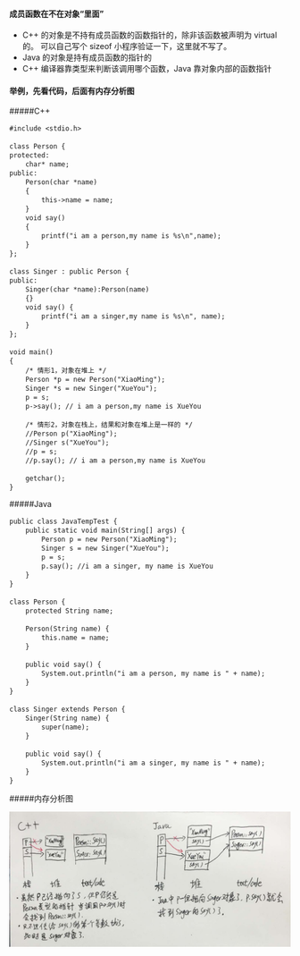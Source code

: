 #### 成员函数在不在对象“里面”
* C++ 的对象是不持有成员函数的函数指针的，除非该函数被声明为 virtual 的。 可以自己写个 sizeof 小程序验证一下，这里就不写了。
* Java 的对象是持有成员函数的指针的
* C++ 编译器靠类型来判断该调用哪个函数，Java 靠对象内部的函数指针

#### 举例，先看代码，后面有内存分析图

#####C++

	#include <stdio.h>
	
	class Person {
	protected:
		char* name;
	public:
		Person(char *name) 
		{
			this->name = name;
		}
		void say() 
		{ 
			printf("i am a person,my name is %s\n",name); 
		}
	};
	
	class Singer : public Person {
	public:
		Singer(char *name):Person(name) 
		{}
		void say() {
			printf("i am a singer,my name is %s\n", name);
		}
	};
	
	void main()
	{
		/* 情形1，对象在堆上 */
		Person *p = new Person("XiaoMing");
		Singer *s = new Singer("XueYou");
		p = s;
		p->say(); // i am a person,my name is XueYou
	
		/* 情形2，对象在栈上，结果和对象在堆上是一样的 */
		//Person p("XiaoMing");
		//Singer s("XueYou");
		//p = s;
		//p.say(); // i am a person,my name is XueYou
	
		getchar();
	}


#####Java

	public class JavaTempTest {
		public static void main(String[] args) {
			Person p = new Person("XiaoMing");
			Singer s = new Singer("XueYou");
			p = s;
			p.say(); //i am a singer, my name is XueYou
		}
	}
	
	class Person {
		protected String name;
	
		Person(String name) {
			this.name = name;
		}
	
		public void say() {
			System.out.println("i am a person, my name is " + name);
		}
	}
	
	class Singer extends Person {
		Singer(String name) {
			super(name);
		}
	
		public void say() {
			System.out.println("i am a singer, my name is " + name);
		}
	}

#####内存分析图

![](cpp-java.jpg)